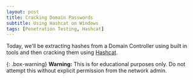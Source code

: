 ```yaml
---
layout: post
title: Cracking Domain Passwords
subtitle: Using Hashcat on Windows
tags: [Penetration Testing, Hashcat]
---
```


Today, we'll be extracting hashes from a Domain Controller using built in tools and then cracking them using [Hashcat](https://hashcat.net/hashcat/).

{: .box-warning}
**Warning:** This is for educational purposes only. Do not attempt this without explicit permission from the network admin.

